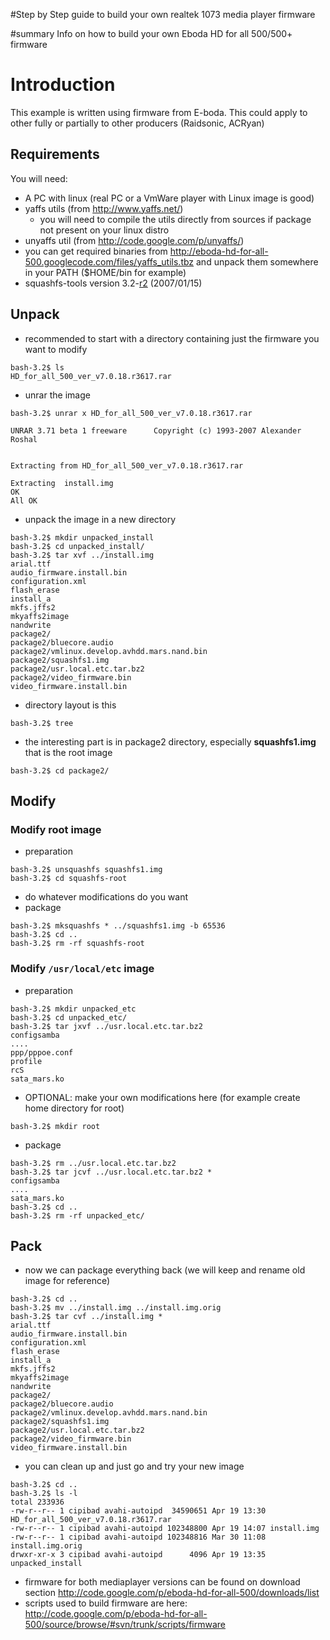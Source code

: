 #Step by Step guide to build your own realtek 1073 media player firmware



#summary Info on how to build your own Eboda HD for all 500/500+ firmware

# Introduction #
This example is written using firmware from E-boda.
This could apply to other fully or partially to other producers (Raidsonic, ACRyan)


## Requirements ##

You will need:
  * A PC with linux (real PC or a VmWare player with Linux image is good)
  * yaffs utils (from http://www.yaffs.net/)
    * you will need to compile the utils directly from sources if package not present on your linux distro
  * unyaffs util (from http://code.google.com/p/unyaffs/)
  * you can get required binaries from http://eboda-hd-for-all-500.googlecode.com/files/yaffs_utils.tbz and unpack them somewhere in your PATH ($HOME/bin for example)
  * squashfs-tools version 3.2-[r2](https://code.google.com/p/eboda-hd-for-all-500/source/detail?r=2) (2007/01/15)

## Unpack ##
  * recommended to start with a directory containing just the firmware you want to modify
```
bash-3.2$ ls
HD_for_all_500_ver_v7.0.18.r3617.rar
```
  * unrar the image
```
bash-3.2$ unrar x HD_for_all_500_ver_v7.0.18.r3617.rar 

UNRAR 3.71 beta 1 freeware      Copyright (c) 1993-2007 Alexander Roshal


Extracting from HD_for_all_500_ver_v7.0.18.r3617.rar

Extracting  install.img                                               OK 
All OK
```

  * unpack the image in a new directory
```
bash-3.2$ mkdir unpacked_install
bash-3.2$ cd unpacked_install/
bash-3.2$ tar xvf ../install.img 
arial.ttf
audio_firmware.install.bin
configuration.xml
flash_erase
install_a
mkfs.jffs2
mkyaffs2image
nandwrite
package2/
package2/bluecore.audio
package2/vmlinux.develop.avhdd.mars.nand.bin
package2/squashfs1.img
package2/usr.local.etc.tar.bz2
package2/video_firmware.bin
video_firmware.install.bin
```

  * directory layout is this
```
bash-3.2$ tree 
```
  * the interesting part is in package2 directory, especially **squashfs1.img** that is the root image
```
bash-3.2$ cd package2/
```
## Modify ##
### Modify root image ###
  * preparation
```
bash-3.2$ unsquashfs squashfs1.img 
bash-3.2$ cd squashfs-root
```
  * do whatever modifications do you want
  * package
```
bash-3.2$ mksquashfs * ../squashfs1.img -b 65536
bash-3.2$ cd ..
bash-3.2$ rm -rf squashfs-root
```


### Modify `/usr/local/etc` image ###
  * preparation
```
bash-3.2$ mkdir unpacked_etc
bash-3.2$ cd unpacked_etc/
bash-3.2$ tar jxvf ../usr.local.etc.tar.bz2 
configsamba
....
ppp/pppoe.conf
profile
rcS
sata_mars.ko
```

  * OPTIONAL: make your own modifications here (for example create home directory for root)
```
bash-3.2$ mkdir root
```

  * package
```
bash-3.2$ rm ../usr.local.etc.tar.bz2 
bash-3.2$ tar jcvf ../usr.local.etc.tar.bz2 *
configsamba
....
sata_mars.ko
bash-3.2$ cd ..
bash-3.2$ rm -rf unpacked_etc/
```

## Pack ##
  * now we can package everything back (we will keep and rename old image for reference)
```
bash-3.2$ cd ..
bash-3.2$ mv ../install.img ../install.img.orig
bash-3.2$ tar cvf ../install.img *
arial.ttf
audio_firmware.install.bin
configuration.xml
flash_erase
install_a
mkfs.jffs2
mkyaffs2image
nandwrite
package2/
package2/bluecore.audio
package2/vmlinux.develop.avhdd.mars.nand.bin
package2/squashfs1.img
package2/usr.local.etc.tar.bz2
package2/video_firmware.bin
video_firmware.install.bin
```
  * you can clean up and just go and try your new image
```
bash-3.2$ cd ..
bash-3.2$ ls -l
total 233936
-rw-r--r-- 1 cipibad avahi-autoipd  34590651 Apr 19 13:30 HD_for_all_500_ver_v7.0.18.r3617.rar
-rw-r--r-- 1 cipibad avahi-autoipd 102348800 Apr 19 14:07 install.img
-rw-r--r-- 1 cipibad avahi-autoipd 102348816 Mar 30 11:08 install.img.orig
drwxr-xr-x 3 cipibad avahi-autoipd      4096 Apr 19 13:35 unpacked_install
```
  * firmware for both mediaplayer versions can be found on download section http://code.google.com/p/eboda-hd-for-all-500/downloads/list
  * scripts used to build firmware are here: http://code.google.com/p/eboda-hd-for-all-500/source/browse/#svn/trunk/scripts/firmware